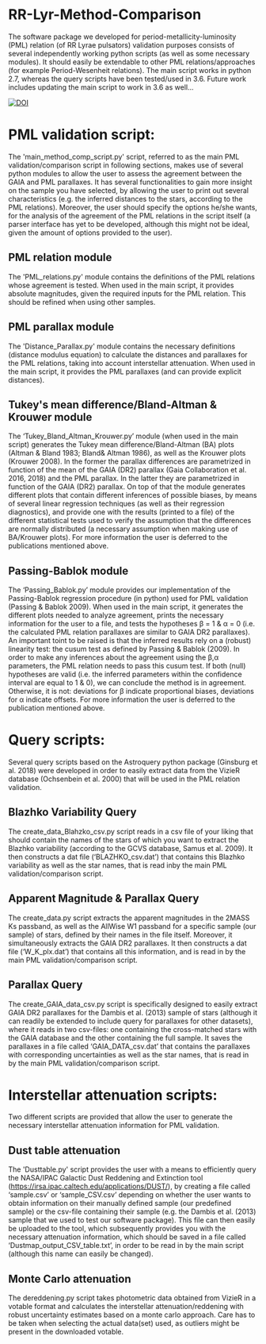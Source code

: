 # RR-Lyr-Method-Comparison

The    software    package    we    developed for   period-metallicity-luminosity (PML) relation (of RR Lyrae pulsators) validation   purposes   consists   of   several   independently   working    python    scripts    (as    well    as    some    necessary    modules).   It  should  easily  be  extendable to other PML relations/approaches (for example Period-Wesenheit relations). The main script works in python 2.7, whereas the query scripts have been tested/used in 3.6. Future work includes updating the main script to work in 3.6 as well...

[![DOI](https://zenodo.org/badge/DOI/10.5281/zenodo.2525576.svg)](https://doi.org/10.5281/zenodo.2525576)

# PML validation script:
The 'main_method_comp_script.py' script, referred to as the main PML validation/comparison script in following sections, makes use of several python modules to allow the user to assess the agreement between the GAIA and PML parallaxes. It has several functionalities to gain more insight on the sample you have selected, by allowing the user to print out several characteristics (e.g. the inferred distances to the stars, according to the PML relations). Moreover, the user should specify the options he/she wants, for the analysis of the agreement of the PML relations in the script itself (a parser interface has yet to be developed, although this might not be ideal, given the amount of options provided to the user). 
## PML relation module
The 'PML_relations.py' module contains the definitions of the PML relations whose agreement is tested. When used in the main script, it provides absolute magnitudes, given the required inputs for the PML relation. This should be refined when using other samples.
## PML parallax module
The 'Distance_Parallax.py' module contains the necessary definitions (distance modulus equation) to calculate the distances and parallaxes for the PML relations, taking into account interstellar attenuation. When used in the main script, it provides the PML parallaxes (and can provide explicit distances).
## Tukey's mean difference/Bland-Altman & Krouwer module
The ‘Tukey_Bland_Altman_Krouwer.py’   module   (when   used   in the  main  script)  generates  the  Tukey  mean  difference/Bland-Altman (BA) plots (Altman & Bland 1983; Bland& Altman 1986), as well as the Krouwer plots (Krouwer  2008). In the former the parallax differences are parametrized in function of the mean of the GAIA (DR2) parallax  (Gaia Collaboration et al. 2016, 2018) and the PML parallax. In the latter they are parametrized in function of the GAIA (DR2) parallax. On  top  of  that  the module  generates  different  plots  that  contain different  inferences  of  possible  biases,  by  means  of  several linear regression techniques (as well as their regression diagnostics), and provide one with the results (printed to a file) of the different statistical tests used to verify the assumption that the differences are normally distributed (a necessary assumption when making use of BA/Krouwer plots). For more information the user is deferred to the publications mentioned above.
## Passing-Bablok module
The   ‘Passing_Bablok.py’ module provides our implementation of the Passing-Bablok regression procedure (in python) used  for  PML  validation (Passing & Bablok 2009). When  used  in  the  main script, it generates the different plots needed to analyze agreement, prints the necessary information for the user to a file, and tests the hypotheses β = 1 & α = 0 (i.e. the calculated PML relation parallaxes are similar to GAIA DR2 parallaxes). An important toint to be raised is that the inferred results rely on a (robust) linearity test: the cusum test as defined by Passing & Bablok (2009). In order to make any inferences about the agreement using the β,α parameters, the PML relation needs to pass this cusum test. If both (null) hypotheses are valid (i.e. the inferred parameters within the  confidence interval are equal to 1 & 0), we can conclude the method is in agreement. Otherwise, it is not: deviations for β indicate proportional biases, deviations for α indicate offsets. For more information the user is deferred to the publication mentioned above.

# Query scripts:
Several query scripts based on the Astroquery python package (Ginsburg et al. 2018) were developed in order to easily extract data from the VizieR database (Ochsenbein  et  al.  2000) that will be used in the PML relation validation.
## Blazhko Variability Query
The   create_data_Blahzko_csv.py script reads in a csv file of your liking that should contain the names  of  the  stars  of  which  you  want  to  extract  the  Blazhko variability (according to the GCVS database, Samus et al. 2009). It then constructs a dat file (‘BLAZHKO_csv.dat’) that contains this Blazhko variability as well as the star names, that is read inby the main PML validation/comparison script.
## Apparent  Magnitude & Parallax  Query
The  create_data.py script extracts the apparent magnitudes in the 2MASS Ks passband, as well as the AllWise W1 passband for a specific sample (our sample) of stars, defined by their names in the file itself. Moreover, it simultaneously extracts the GAIA DR2 parallaxes.  It  then  constructs  a  dat  file  (‘W_K_plx.dat’)  that  contains all this information, and is read in by the main PML validation/comparison script.
## Parallax Query
The create_GAIA_data_csv.py script is specifically designed to easily extract GAIA DR2 parallaxes for the Dambis et al. (2013) sample of stars (although it can readily be extended to include query for parallaxes for other datasets), where it reads in two csv-files:  one  containing  the  cross-matched  stars  with  the  GAIA database and the other containing the full sample. It saves the parallaxes in a file called ‘GAIA_DATA_csv.dat’ that contains the parallaxes with corresponding uncertainties as well as the star names, that is read in by the main PML validation/comparison script.

# Interstellar attenuation scripts:
Two different scripts are provided that allow the user to generate the necessary interstellar attenuation information for PML validation.
## Dust table attenuation
The  'Dusttable.py'  script  provides  the user with a means to efficiently query the NASA/IPAC Galactic Dust  Reddening  and  Extinction  tool (https://irsa.ipac.caltech.edu/applications/DUST/),  by  creating  a  file  called ‘sample.csv’  or  ‘sample_CSV.csv’  depending  on  whether  the user wants to obtain information on their manually defined sample (our predefined sample) or the csv-file containing their sample (e.g. the Dambis et  al.  (2013)  sample that we used to test our software package).  This  file  can  then  easily  be  uploaded to  the  tool,  which  subsequently  provides  you  with  the  necessary  attenuation  information,  which  should  be  saved  in  a  file  called ‘Dustmap_output_CSV_table.txt’, in order to be read in by the main script (although this name can easily be changed).
## Monte Carlo attenuation
The dereddening.py script takes photometric data obtained from VizieR in a votable format and calculates the interstellar attenuation/reddening with robust uncertainty estimates based on a monte carlo approach. Care has to be taken when selecting the actual data(set) used, as outliers might be present in the downloaded votable.
